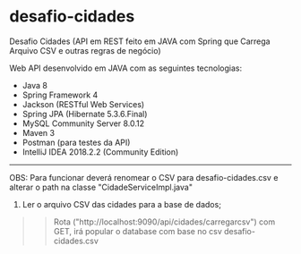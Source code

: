 # desafio-cidades

Desafio Cidades (API em REST feito em JAVA com Spring que Carrega Arquivo CSV e outras regras de negócio)

Web API desenvolvido em JAVA com as seguintes tecnologias:

* Java 8
* Spring Framework 4
* Jackson (RESTful Web Services)
* Spring JPA (Hibernate 5.3.6.Final)
* MySQL Community Server 8.0.12
* Maven 3
* Postman (para testes da API)
* IntelliJ IDEA 2018.2.2 (Community Edition)

--- 

OBS: Para funcionar deverá renomear o CSV para desafio-cidades.csv e alterar o path na classe "CidadeServiceImpl.java"

1. Ler o arquivo CSV das cidades para a base de dados;
>> Rota ("http://localhost:9090/api/cidades/carregarcsv") com GET, irá popular o database com base no csv desafio-cidades.csv 
